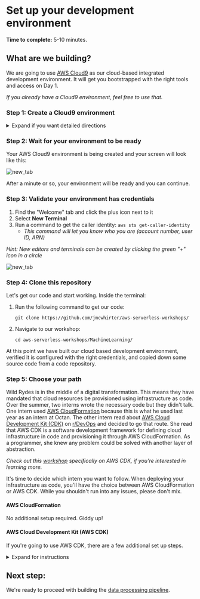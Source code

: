 # Set up your development environment

**Time to complete:** 5-10 minutes.

## What are we building?

We are going to use [AWS Cloud9](https://aws.amazon.com/cloud9/) as our cloud-based integrated development environment. It will get you bootstrapped with the right tools and access on Day 1.

_If you already have a Cloud9 environment, feel free to use that._

### Step 1: Create a Cloud9 environment

<details>
<summary>Expand if you want detailed directions</summary><p>

Create your Cloud9 instance by following these steps:

1. Navigate to AWS Cloud9 [in the console](https://console.aws.amazon.com/cloud9)
1. Click **Create environment**
1. Provide a name: **WildRydes**
1. Click **Next step**
1. Leave all defaults
1. Click **Next step**
1. Click **Create environment**

</p></details>

### Step 2: Wait for your environment to be ready

Your AWS Cloud9 environment is being created and your screen will look like this:

![new_tab](assets/cloud9_wait.png)

After a minute or so, your environment will be ready and you can continue.

### Step 3: Validate your environment has credentials

1. Find the "Welcome" tab and click the plus icon next to it
1. Select **New Terminal**
1. Run a command to get the caller identity: `aws sts get-caller-identity`
    * *This command will let you know who you are (account number, user ID, ARN)*

*Hint: New editors and terminals can be created by clicking the green "+" icon in a circle*

![new_tab](assets/new_tab.png)

### Step 4: Clone this repository

Let's get our code and start working. Inside the terminal:

1. Run the following command to get our code:
    ```
    git clone https://github.com/jmcwhirter/aws-serverless-workshops/
    ```
1. Navigate to our workshop:
    ```
    cd aws-serverless-workshops/MachineLearning/
    ```

At this point we have built our cloud based development environment, verified it is configured with the right credentials, and copied down some source code from a code repository.

### Step 5: Choose your path

Wild Rydes is in the middle of a digital transformation. This means they have mandated that cloud resources be provisioned using infrastructure as code. Over the summer, two interns wrote the necessary code but they didn't talk. One intern used [AWS CloudFormation](https://aws.amazon.com/cloudformation/) because this is what he used last year as an intern at Octan. The other intern read about [AWS Cloud Development Kit (CDK)](https://aws.amazon.com/cdk/) on [r/DevOps](https://www.reddit.com/r/devops/) and decided to go that route. She read that AWS CDK is a software development framework for defining cloud infrastructure in code and provisioning it through AWS CloudFormation. As a programmer, she knew any problem could be solved with another layer of abstraction.

*Check out this [workshop](https://cdkworkshop.com/) specifically on AWS CDK, if you're interested in learning more.*

It's time to decide which intern you want to follow. When deploying your infrastructure as code, you'll have the choice between AWS CloudFormation or AWS CDK. While you shouldn't run into any issues, please don't mix.

#### AWS CloudFormation

No additional setup required. Giddy up!

#### AWS Cloud Development Kit (AWS CDK)

If you're going to use AWS CDK, there are a few additional set up steps.

<details>
<summary>Expand for instructions</summary><p>

1. AWS CDK uses Node.js as a runtime. AWS Cloud9 comes with a version of CDK pre-installed. Run the following command to update to the latest version, globally:
    ```
    npm install -g aws-cdk@latest --force
    ```
1. Since the intern realized AWS is using TypeScript for their development, she decided to follow suit. Run the following command to install TypeScript, globally:
    ```
    npm install typescript
    ```
1. Run the following command to install CDK dependencies:
    ```
    npm install path jest @types/jest @aws-cdk/assert @aws-cdk/core @aws-cdk/aws-s3 @aws-cdk/assert @aws-cdk/aws-lambda-event-sources @aws-cdk/aws-sqs @aws-cdk/aws-cloudwatch @aws-cdk/aws-apigateway @aws-cdk/aws-sagemaker @aws-cdk/aws-iam
    npm update
    ```

</p></details>

## Next step:

We're ready to proceed with building the [data processing pipeline](../1_DataProcessing).

